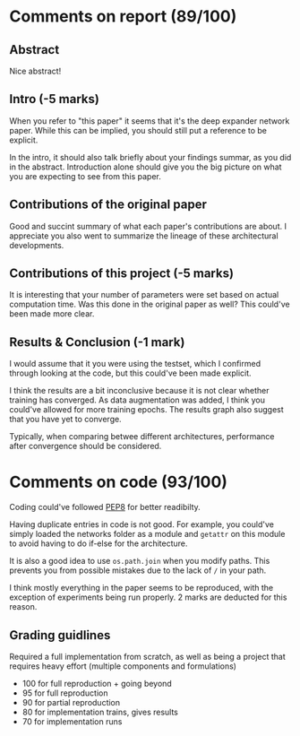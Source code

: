 # Comments on report (89/100)

## Abstract

Nice abstract!

## Intro (-5 marks)

When you refer to "this paper" it seems that it's the deep expander network
paper. While this can be implied, you should still put a reference to be
explicit.

In the intro, it should also talk briefly about your findings summar, as you
did in the abstract. Introduction alone should give you the big picture on what
you are expecting to see from this paper.

## Contributions of the original paper

Good and succint summary of what each paper's contributions are about. I
appreciate you also went to summarize the lineage of these architectural
developments.

## Contributions of this project (-5 marks)

It is interesting that your number of parameters were set based on actual
computation time. Was this done in the original paper as well? This could've
been made more clear.

## Results & Conclusion (-1 mark)

I would assume that it you were using the testset, which I confirmed through
looking at the code, but this could've been made explicit.

I think the results are a bit inconclusive because it is not clear whether
training has converged. As data augmentation was added, I think you could've
allowed for more training epochs. The results graph also suggest that you have
yet to converge.

Typically, when comparing betwee different architectures, performance after
convergence should be considered.


# Comments on code (93/100)

Coding could've followed [PEP8](https://www.python.org/dev/peps/pep-0008/) for
better readibilty.

Having duplicate entries in code is not good. For example, you could've simply
loaded the networks folder as a module and `getattr` on this module to avoid
having to do if-else for the architecture.

It is also a good idea to use `os.path.join` when you modify paths. This
prevents you from possible mistakes due to the lack of `/` in your path.

I think mostly everything in the paper seems to be reproduced, with the
exception of experiments being run properly. 2 marks are deducted for this
reason.


## Grading guidlines

Required a full implementation from scratch, as well as being a project that
requires heavy effort (multiple components and formulations)

- 100 for full reproduction + going beyond
- 95 for full reproduction
- 90 for partial reproduction
- 80 for implementation trains, gives results
- 70 for implementation runs


